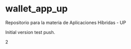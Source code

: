 # wallet_app_up
Repositorio para la materia de Aplicaciones Híbridas - UP

Initial version test push.

2
